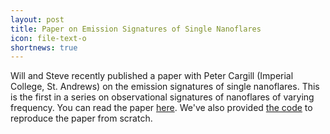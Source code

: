 ```yaml
---
layout: post
title: Paper on Emission Signatures of Single Nanoflares
icon: file-text-o
shortnews: true
---
```

Will and Steve recently published a paper with Peter Cargill (Imperial College, St. Andrews) on the emission signatures of single nanoflares. This is the first in a series on observational signatures of nanoflares of varying frequency. You can read the paper [here](http://adsabs.harvard.edu/abs/2016ApJ...829...31B). We've also provided [the code](https://github.com/rice-solar-physics/hot_plasma_single_nanoflares) to reproduce the paper from scratch.  
